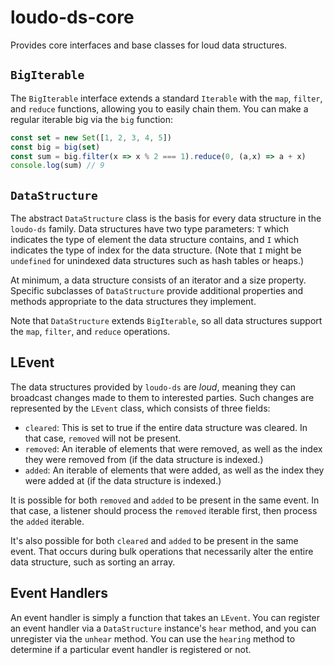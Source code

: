 # loudo-ds-core

Provides core interfaces and base classes for loud data structures.

## `BigIterable`

The `BigIterable` interface extends a standard `Iterable` with the
`map`, `filter`, and `reduce` functions, allowing you to easily chain
them. You can make a regular iterable big via the `big` function:

```TypeScript
const set = new Set([1, 2, 3, 4, 5])
const big = big(set)
const sum = big.filter(x => x % 2 === 1).reduce(0, (a,x) => a + x)
console.log(sum) // 9
```

## `DataStructure`

The abstract `DataStructure` class is the basis for every data structure
in the `loudo-ds` family. Data structures have two type parameters:
`T` which indicates the type of element the data structure contains,
and `I` which indicates the type of index for the data structure.
(Note that `I` might be `undefined` for unindexed data structures such
as hash tables or heaps.)

At minimum, a data structure consists of an iterator and a size property.
Specific subclasses of `DataStructure` provide additional properties
and methods appropriate to the data structures they implement.

Note that `DataStructure` extends `BigIterable`, so all data structures
support the `map`, `filter`, and `reduce` operations.

## LEvent

The data structures provided by `loudo-ds` are _loud_, meaning they
can broadcast changes made to them to interested parties. Such changes
are represented by the `LEvent` class, which consists of three fields:

* `cleared`: This is set to true if the entire data structure was cleared.
In that case, `removed` will not be present.
* `removed`: An iterable of elements that were removed, as well as the
index they were removed from (if the data structure is indexed.)
* `added`: An iterable of elements that were added, as well as the index
they were added at (if the data structure is indexed.)

It is possible for both `removed` and `added` to be present in the same
event. In that case, a listener should process the `removed` iterable
first, then process the `added` iterable.

It's also possible for both `cleared` and `added` to be present in the
same event. That occurs during bulk operations that necessarily alter
the entire data structure, such as sorting an array.

## Event Handlers

An event handler is simply a function that takes an `LEvent`. You can
register an event handler via a `DataStructure` instance's `hear`
method, and you can unregister via the `unhear` method. You can use
the `hearing` method to determine if a particular event handler is
registered or not.
